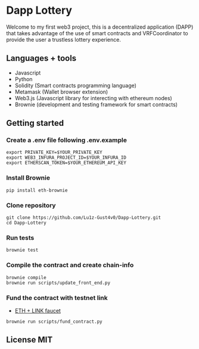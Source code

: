 # Dapp Lottery
Welcome to my first web3 project, this is a decentralized application (DAPP) that takes 
advantage of the use of smart contracts and VRFCoordinator to provide the user 
a trustless lottery experience.
## Languages + tools
- Javascript
- Python
- Solidity (Smart contracts programming language)
- Metamask (Wallet browser extension)
- Web3.js (Javascript library for interecting with ethereum nodes)
- Brownie (development and testing framework for smart contracts)

## Getting started
### Create a .env file following .env.example
```
export PRIVATE_KEY=$YOUR_PRIVATE_KEY
export WEB3_INFURA_PROJECT_ID=$YOUR_INFURA_ID
export ETHERSCAN_TOKEN=$YOUR_ETHEREUM_API_KEY 
```
### Install Brownie 
```
pip install eth-brownie
```
### Clone repository 
```
git clone https://github.com/Lu1z-Gust4v0/Dapp-Lottery.git
cd Dapp-Lottery
```
### Run tests
```
brownie test
```
### Compile the contract and create chain-info
```
brownie compile
brownie run scripts/update_front_end.py
```
### Fund the contract with testnet link
- [ETH + LINK faucet](https://faucets.chain.link/rinkeby)
```
brownie run scripts/fund_contract.py
```
## License MIT